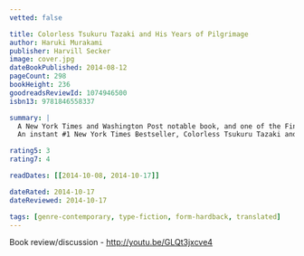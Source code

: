 ```yaml
---
vetted: false

title: Colorless Tsukuru Tazaki and His Years of Pilgrimage
author: Haruki Murakami
publisher: Harvill Secker
image: cover.jpg
dateBookPublished: 2014-08-12
pageCount: 298
bookHeight: 236
goodreadsReviewId: 1074946500
isbn13: 9781846558337

summary: |
  A New York Times and Washington Post notable book, and one of the Financial Times, St. Louis Post-Dispatch, Slate, Mother Jones, The Daily Beast, and BookPage's best books of the year
  An instant #1 New York Times Bestseller, Colorless Tsukuru Tazaki and His Years of Pilgrimage is the remarkable story of a young man haunted by a great loss; of dreams and nightmares that have unintended consequences for the world around us; and of a journey into the past that is necessary to mend the present. Here Haruki Murakami—one of the most revered voices in literature today—gives us a story of love, friend­ship, and heartbreak for the ages.

rating5: 3
rating7: 4

readDates: [[2014-10-08, 2014-10-17]]

dateRated: 2014-10-17
dateReviewed: 2014-10-17

tags: [genre-contemporary, type-fiction, form-hardback, translated]
---
```


Book review/discussion - http://youtu.be/GLQt3jxcve4
